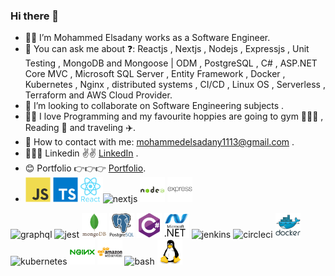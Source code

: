 ### Hi there 👋

- 🧑‍🦰 I’m Mohammed Elsadany works as a Software Engineer.
- 💬 You can ask me about ❓: Reactjs , Nextjs , Nodejs , Expressjs , Unit Testing , MongoDB and Mongoose | ODM , PostgreSQL , C# , ASP.NET Core MVC , Microsoft SQL Server , Entity Framework , Docker , Kubernetes , Nginx , distributed systems , CI/CD , Linux OS , Serverless , Terraform and AWS Cloud Provider.
- 👯 I’m looking to collaborate on Software Engineering subjects .
- 👨‍💻 I love Programming and my favourite hoppies are going to gym 🏋🏻‍♂️ , Reading 📘 and traveling ✈️.
- 📧 How to contact with  me: mohammedelsadany1113@gmail.com .
- 👨🏻‍🎓 Linkedin  ✌️✌️   [LinkedIn](https://www.linkedin.com/in/mohamed-elsadany-5ab427203) .
- 😊 Portfolio 👉👉👉 [Portfolio](https://elsadany.herokuapp.com).
- <img src="https://raw.githubusercontent.com/devicons/devicon/master/icons/javascript/javascript-original.svg"
    alt="javascript" width="40" height="40" />
<img src="https://raw.githubusercontent.com/devicons/devicon/master/icons/typescript/typescript-original.svg"
    alt="typescript" width="40" height="40" /><img src="https://raw.githubusercontent.com/devicons/devicon/master/icons/react/react-original-wordmark.svg" alt="react"
    width="40" height="40" /><img src="https://cdn.worldvectorlogo.com/logos/nextjs-2.svg" alt="nextjs" width="40" height="40" />
<img src="https://raw.githubusercontent.com/devicons/devicon/master/icons/nodejs/nodejs-original-wordmark.svg"
    alt="nodejs" width="40" height="40" />
<img src="https://raw.githubusercontent.com/devicons/devicon/master/icons/express/express-original-wordmark.svg"
    alt="express" width="40" height="40" />
<img src="https://www.vectorlogo.zone/logos/graphql/graphql-icon.svg" alt="graphql" width="40" height="40" />
<img src="https://www.vectorlogo.zone/logos/jestjsio/jestjsio-icon.svg" alt="jest" width="40" height="40" />
<img src="https://raw.githubusercontent.com/devicons/devicon/master/icons/mongodb/mongodb-original-wordmark.svg"
    alt="mongodb" width="40" height="40" />
<img src="https://raw.githubusercontent.com/devicons/devicon/master/icons/postgresql/postgresql-original-wordmark.svg"
    alt="postgresql" width="40" height="40" />
<img src="https://raw.githubusercontent.com/devicons/devicon/master/icons/csharp/csharp-original.svg" alt="csharp"
    width="40" height="40" />
<img src="https://raw.githubusercontent.com/devicons/devicon/master/icons/dot-net/dot-net-original-wordmark.svg"
    alt="dotnet" width="40" height="40" />
<img src="https://www.vectorlogo.zone/logos/jenkins/jenkins-icon.svg" alt="jenkins" width="40" height="40" />
<img src="https://www.vectorlogo.zone/logos/circleci/circleci-icon.svg" alt="circleci" width="40" height="40" />
<img src="https://raw.githubusercontent.com/devicons/devicon/master/icons/docker/docker-original-wordmark.svg"
    alt="docker" width="40" height="40" />
<img src="https://www.vectorlogo.zone/logos/kubernetes/kubernetes-icon.svg" alt="kubernetes" width="40" height="40" />
<img src="https://raw.githubusercontent.com/devicons/devicon/master/icons/nginx/nginx-original.svg" alt="nginx"
    width="40" height="40" />
<img src="https://raw.githubusercontent.com/devicons/devicon/master/icons/amazonwebservices/amazonwebservices-original-wordmark.svg"
    alt="aws" width="40" height="40" />
<img src="https://www.vectorlogo.zone/logos/gnu_bash/gnu_bash-icon.svg" alt="bash" width="40" height="40" />
<img src="https://raw.githubusercontent.com/devicons/devicon/master/icons/linux/linux-original.svg" alt="linux"
    width="40" height="40" />

